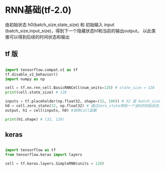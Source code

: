 # RNN基础(tf-2.0)

由初始状态 h0(batch_size,state_size) 和 初始输入 input (batch_size,input_size)，得到下一个隐藏状态h1和当前的输出output。
以此类推可以得到后续的时间状态和输出

## tf 版

```py

import tensorflow.compat.v1 as tf
tf.disable_v2_behavior()
import numpy as np

cell = tf.nn.rnn_cell.BasicRNNCell(num_units=128) # state_size = 128
print(cell.state_size) # 128

inputs = tf.placeholder(np.float32, shape=(32, 100)) # 32 是 batch_size
h0 = cell.zero_state(32, np.float32) # 通过zero_state得到一个全0的初始状态，形状为(batch_size, state_size)
output, h1 = cell(inputs, h0) #调用call函数

print(h1.shape) # (32, 128)

```

## keras

```py

import tensorflow as tf
from tensorflow.keras import layers

cell = tf.keras.layers.SimpleRNN(units = 128)


```
